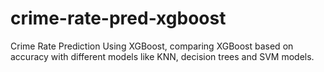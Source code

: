 # crime-rate-pred-xgboost
Crime Rate Prediction Using XGBoost, comparing XGBoost based on accuracy with different models like KNN, decision trees and SVM models.
